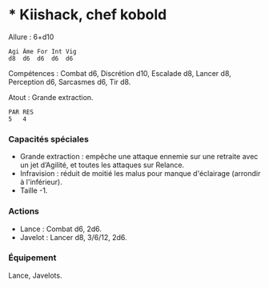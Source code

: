 # * Kiishack, chef kobold

Allure : 6+d10

	Agi	Âme	For	Int	Vig
	d8	d6	d6	d6	d6

Compétences : Combat d6, Discrétion d10, Escalade d8, Lancer d8, Perception d6, Sarcasmes d6, Tir d8.

Atout : Grande extraction.

	PAR	RES
	5	4

### Capacités spéciales 
- Grande extraction : empêche une attaque ennemie sur une retraite avec un jet d’Agilité, et toutes les attaques sur Relance.
- Infravision : réduit de moitié les malus pour manque d'éclairage (arrondir à l'inférieur).
- Taille -1.

### Actions
- Lance : Combat d6, 2d6.
- Javelot : Lancer d8, 3/6/12, 2d6.

### Équipement
Lance, Javelots.
